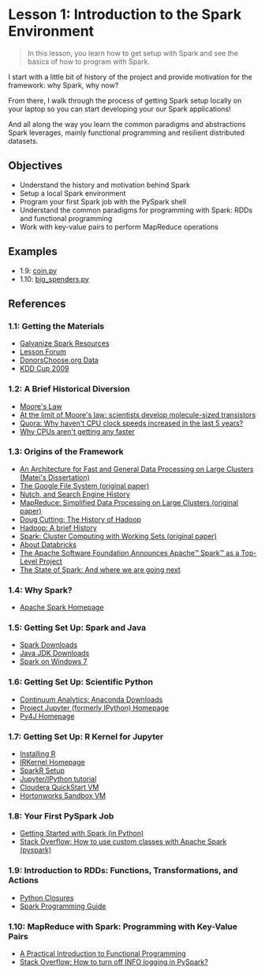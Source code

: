 # Lesson 1: Introduction to the Spark Environment

> In this lesson, you learn how to get setup with Spark and see the basics of how to program with Spark.

I start with a little bit of history of the project and provide motivation for the framework: why Spark, why now?

From there, I walk through the process of getting Spark setup locally on your laptop so you can start developing your our Spark applications!

And all along the way you learn the common paradigms and abstractions Spark leverages, mainly functional programming and resilient distributed datasets.

## Objectives

* Understand the history and motivation behind Spark
* Setup a local Spark environment
* Program your first Spark job with the PySpark shell
* Understand the common paradigms for programming with Spark: RDDs and functional programming
* Work with key-value pairs to perform MapReduce operations

## Examples

* 1.9: [coin.py](../code/coin.py)
* 1.10: [big_spenders.py](../code/big_spenders.py)

## References

### 1.1: Getting the Materials

* [Galvanize Spark Resources][1]
* [Lesson Forum][2]
* [DonorsChoose.org Data][3]
* [KDD Cup 2009][4]

### 1.2: A Brief Historical Diversion

* [Moore's Law][5]
* [At the limit of Moore's law: scientists develop molecule-sized transistors][6]
* [Quora: Why haven't CPU clock speeds increased in the last 5 years?][7]
* [Why CPUs aren't getting any faster][7.1]

### 1.3: Origins of the Framework

* [An Architecture for Fast and General Data Processing on Large Clusters (Matei's Dissertation)][8]
* [The Google File System (original paper)][9]
* [Nutch, and Search Engine History][10]
* [MapReduce: Simplified Data Processing on Large Clusters (original paper)][11]
* [Doug Cutting: The History of Hadoop][12]
* [Hadoop: A brief History](research.yahoo.com/files/cutting.pdf)
* [Spark: Cluster Computing with Working Sets (original paper)][13]
* [About Databricks][14]
* [The Apache Software Foundation Announces Apache™ Spark™ as a Top-Level Project][15]
* [The State of Spark: And where we are going next](https://spark-summit.org/2013/wp-content/uploads/2013/10/Zaharia-spark-summit-2013-matei.pdf)

### 1.4: Why Spark?

* [Apache Spark Homepage][16]

### 1.5: Getting Set Up: Spark and Java

* [Spark Downloads][17]
* [Java JDK Downloads][18]
* [Spark on Windows 7](http://nishutayaltech.blogspot.in/2015/04/how-to-run-apache-spark-on-windows7-in.html)

### 1.6: Getting Set Up: Scientific Python

* [Continuum Analytics: Anaconda Downloads][19]
* [Project Jupyter (formerly IPython) Homepage][20]
* [Py4J Homepage][21]

### 1.7: Getting Set Up: R Kernel for Jupyter

* [Installing R][22]
* [IRKernel Homepage][23]
* [SparkR Setup][24]
* [Jupyter/IPython tutorial][25]
* [Cloudera QuickStart VM][26]
* [Hortonworks Sandbox VM][27]

### 1.8: Your First PySpark Job

* [Getting Started with Spark (in Python)](https://districtdatalabs.silvrback.com/getting-started-with-spark-in-python)
* [Stack Overflow: How to use custom classes with Apache Spark (pyspark)][28]

### 1.9: Introduction to RDDs: Functions, Transformations, and Actions

* [Python Closures][29]
* [Spark Programming Guide][30]

### 1.10: MapReduce with Spark: Programming with Key-Value Pairs

* [A Practical Introduction to Functional Programming][31]
* [Stack Overflow: How to turn off INFO logging in PySpark?][32]

[1]: http://galvanize.com/resources/spark
[2]: https://gitter.im/zipfian/building-spark-applications-live-lessons
[3]: http://data.donorschoose.org/open-data/overview/
[4]: http://kdd.org/kdd-cup/view/kdd-cup-2009/Data
[5]: https://en.wikipedia.org/wiki/Moore's_law
[6]: http://www.theguardian.com/technology/2015/jul/21/limit-law-scientists-molecule-sized-transistors-atoms-chips
[7]: https://www.quora.com/Why-havent-CPU-clock-speeds-increased-in-the-last-5-years
[7.1]: http://www.technologyreview.com/view/421186/why-cpus-arent-getting-any-faster/
[8]: www.eecs.berkeley.edu/Pubs/TechRpts/2014/EECS-2014-12.pdf
[9]: http://static.googleusercontent.com/media/research.google.com/en//archive/gfs-sosp2003.pdf
[10]: https://courses.cs.washington.edu/courses/cse490h/08au/lectures/490h_nutch.pdf
[11]: http://static.googleusercontent.com/media/research.google.com/en//archive/mapreduce-osdi04.pdf
[12]: https://www.udacity.com/course/viewer#!/c-ud617/l-306818608/m-312934728
[13]: http://www.cs.berkeley.edu/~matei/papers/2010/hotcloud_spark.pdf
[14]: https://databricks.com/company/about-us
[15]: https://blogs.apache.org/foundation/entry/the_apache_software_foundation_announces50
[16]: http://spark.apache.org/
[17]: http://spark.apache.org/downloads.html
[18]: http://www.oracle.com/technetwork/java/javase/downloads/jdk8-downloads-2133151.html
[19]: https://www.continuum.io/downloads
[20]: http://jupyter.org/
[21]: https://www.py4j.org/
[22]: https://cran.r-project.org/bin/
[23]: https://github.com/IRkernel/IRkernel
[24]: https://github.com/apache/spark/tree/master/R
[25]: http://jupyter-notebook-beginner-guide.readthedocs.org/en/latest/
[26]: http://www.cloudera.com/content/cloudera/en/downloads/quickstart_vms/cdh-5-4-x.html
[27]: http://hortonworks.com/products/hortonworks-sandbox/#install
[28]: http://stackoverflow.com/questions/31093179/how-to-use-custom-classes-with-apache-spark-pyspark
[29]: https://newcircle.com/bookshelf/python_fundamentals_tutorial/functional_programming
[30]: http://spark.apache.org/docs/1.4.1/programming-guide.html
[31]: http://maryrosecook.com/blog/post/a-practical-introduction-to-functional-programming
[32]: http://stackoverflow.com/questions/25193488/how-to-turn-off-info-logging-in-pyspark/32208445#32208445